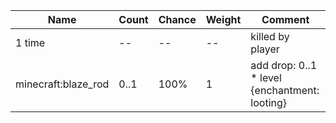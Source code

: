 | Name                | Count | Chance | Weight | Comment                                       |
| ------------------- | ----- | ------ | ------ | --------------------------------------------- |
| 1 time              |    -- |     -- |     -- | killed by player                              |
| minecraft:blaze_rod |  0..1 |   100% |      1 | add drop: 0..1 * level {enchantment: looting} |
